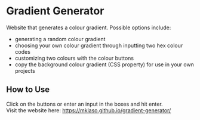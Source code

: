 # Gradient Generator
Website that generates a colour gradient. Possible options include:
- generating a random colour gradient
- choosing your own colour gradient through inputting two hex colour codes
- customizing two colours with the colour buttons
- copy the background colour gradient (CSS property) for use in your own projects

## How to Use
Click on the buttons or enter an input in the boxes and hit enter. <br>
Visit the website here: https://mklaso.github.io/gradient-generator/ 
